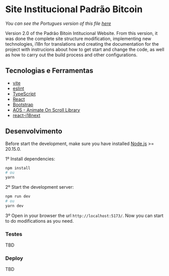 # Site Institucional Padrão Bitcoin

*You can see the Portugues version of this file [here](./README.md)*

Version 2.0 of the Padrão Bitoin Intitucional Website. From this version, it was done the complete site structure modification, implementing  new technologies, i18n for translations and creating the documentation for the project with instrucions about how to get start and change the code, as well as how to carry out the build process and other configurations.     

## Tecnologias e Ferramentas

- [vite](https://vitejs.dev/)
- [eslint](https://eslint.org/)
- [TypeScript](https://www.typescriptlang.org/)
- [React](https://react.dev/)
- [Bootstrap](https://getbootstrap.com/)
- [AOS - Animate On Scroll Library](https://michalsnik.github.io/aos/)
- [react-i18next](https://react.i18next.com/)

## Desenvolvimento

Before start the development, make sure you have installed [Node.js](https://nodejs.org/pt) >= 20.15.0.

1º Install dependencies:

```bash
npm install
# ou
yarn
```
2º Start the development server:

```bash
npm run dev
# ou
yarn dev
```

3º Open in your browser the url `http://localhost:5173/`. Now you can start to do modifications as you need.

### Testes

TBD

### Deploy

TBD